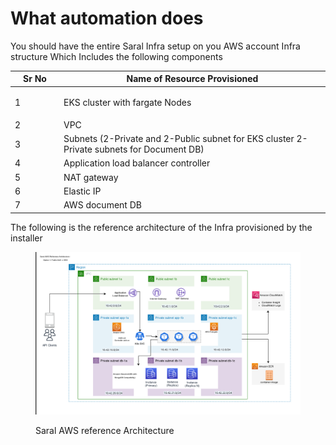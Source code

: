 # What automation does

You should have the entire Saral Infra setup on you AWS account Infra structure Which Includes the following components

<table data-full-width="true"><thead><tr><th width="64">Sr No</th><th>Name of Resource  Provisioned</th></tr></thead><tbody><tr><td>1</td><td><p> EKS cluster with fargate Nodes</p><p></p></td></tr><tr><td>2</td><td> VPC</td></tr><tr><td>3</td><td>Subnets (2-Private and 2-Public subnet for EKS cluster 2-Private subnets for Document DB)</td></tr><tr><td>4</td><td>Application load balancer controller</td></tr><tr><td>5</td><td>NAT gateway</td></tr><tr><td>6</td><td>Elastic IP</td></tr><tr><td>7</td><td>AWS document DB</td></tr></tbody></table>

The following is the reference architecture of the Infra provisioned by the installer



<figure><img src="../../../.gitbook/assets/sarch.png" alt=""><figcaption><p>Saral AWS reference Architecture</p></figcaption></figure>
